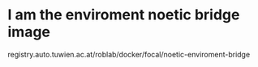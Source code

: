 # I am the enviroment noetic bridge image
registry.auto.tuwien.ac.at/roblab/docker/focal/noetic-enviroment-bridge
